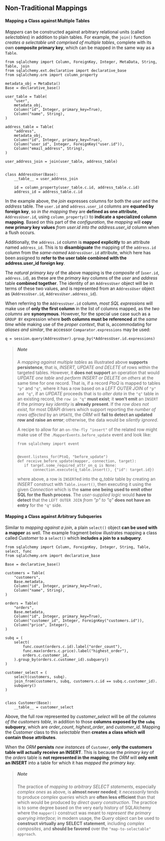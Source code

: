 ## Non-Traditional Mappings


#### Mapping a Class against Multiple Tables

_Mappers_ can be constructed against arbitrary relational units (called _selectables_) in addition to plain tables. For example, the `join()` function _creates a selectable unit comprised of multiple tables_, complete with its own __composite primary key__, which can be mapped in the same way as a `Table`.

```
from sqlalchemy import Column, ForeignKey, Integer, MetaData, String, Table, join
from sqlalchemy.ext.declarative import declarative_base
from sqlalchemy.orm import column_property

metadata_obj = MetaData()
Base = declarative_base()

user_table = Table(
    "user",
    metadata_obj,
    Column("id", Integer, primary_key=True),
    Column("name", String),
)

address_table = Table(
    "address",
    metadata_obj,
    Column("id", Integer, primary_key=True),
    Column("user_id", Integer, ForeignKey("user.id")),
    Column("email_address", String),
)

user_address_join = join(user_table, address_table)


class AddressUser(Base):
    __table__ = user_address_join
    
    id = column_property(user_table.c.id, address_table.c.id)
    address_id = address_table.c.id
```

In the example above, the _join_ expresses columns for both the _user_ and the _address_ table. The `user.id` and `address.user_id` columns are __equated by foreign key__, so _in the mapping_ they are __defined as one attribute__, `AddressUser.id`, using `column_property()` to __indicate a specialized column mapping__. Based on this part of the _configuration_, the _mapping_ will __copy new primary key values__ *from user.id into the address.user_id* column when a flush occurs.

Additionally, the `address.id` column is __mapped explicitly__ to an attribute named `address_id`. This is to __disambiguate__ the mapping of the `address.id` column from the _same-named_ `AddressUser.id` attribute, which here has been assigned to __refer to the user table combined with the address.user_id foreign key__.

The _natural primary key_ of the above mapping is the _composite_ of (`user.id`, `address.id`), as these are the _primary key_ columns of the _user_ and _address_ table __combined together__. The identity of an `AddressUser` object will be in terms of these two values, and is represented from an `AddressUser` object as (`AddressUser.id`, `AddressUser.address_id`).

When referring to the `AddressUser.id` column, _most SQL expressions_ will make use of __only the first column__ in the list of columns mapped, as the _two columns_ are __synonymous__. However, for the special use case such as a `GROUP BY` expression where __both columns must be referenced__ at the _same time_ while making use of the _proper context_, that is, accommodating for _aliases and similar_, the accessor `Comparator.expressions` may be used:

```
q = session.query(AddressUser).group_by(*AddressUser.id.expressions)
```

> ##### Note
>
> A _mapping against multiple tables_ as illustrated above __supports persistence__, that is, _INSERT, UPDATE and DELETE_ of rows within the targeted tables. However, it __does not support__ an operation that would _UPDATE one table_ and _perform INSERT or DELETE on others_ at the same time for one record. That is, if a record _PtoQ_ is mapped to tables `"p"` and `"q"`, where it has a row based on a _LEFT OUTER JOIN_ of `"p" and "q"`, if an _UPDATE_ proceeds that is to _alter data_ in the `"q"` table in an existing record, the `row in "q"` __must exist__; it __won't emit__ an `INSERT` if the _primary key identity_ is __already present__. If the _row does not exist_, for most DBAPI drivers which support reporting the _number of rows affected_ by an `UPDATE`, the _ORM_ will __fail to detect an updated row and raise an error__; otherwise, the data would be _silently ignored_.
>
> A recipe to allow for an `on-the-fly "insert"` of the related row might make use of the `.MapperEvents.before_update` event and look like:
>
> ```
> from sqlalchemy import event
>
>
>@event.listens_for(PtoQ, "before_update")
>def receive_before_update(mapper, connection, target):
>    if target.some_required_attr_on_q is None:
>        connection.execute(q_table.insert(), {"id": target.id})
>```
>
> where above, a row is `INSERT`ed into the *q_table* table by creating an _INSERT_ construct with `Table.insert()`, then executing it using the given _Connection_ which is the __same one being used to emit other SQL for the flush process__. The _user-supplied logic_ would __have to detect__ that the `LEFT OUTER JOIN` _from "p" to "q"_ __does not have an entry__ for the `"q"` side.


#### Mapping a Class against Arbitrary Subqueries

Similar to _mapping against a join_, a plain `select()` object __can be used with a mapper__ as well. The example fragment below illustrates mapping a class called _Customer_ to a `select()` which __includes a join to a subquery__.

```
from sqlalchemy import Column, ForeignKey, Integer, String, Table, select, func
from sqlalchemy.orm import declarative_base

Base = declarative_base()

customers = Table(
    "customers",
    Base.metadata,
    Column("id", Integer, primary_key=True),
    Column("name", String),
)

orders = Table(
    "orders",
    Base.metadata,
    Column("id", Integer, primary_key=True),
    Column("customer_id", Integer, ForeignKey("customers.id")),
    Column("price", Integer),
)

subq = (
    select(
        func.count(orders.c.id).label("order_count"),
        func.max(orders.c.price).label("highest_order"),
        orders.c.customer_id,
    ).group_by(orders.c.customer_id).subquery()
)

customer_select = (
    select(customers, subq).
    join_from(customers, subq, customers.c.id == subq.c.customer_id).
    subquery()
)


class Customer(Base):
    __table__ = customer_select
```

Above, the full row represented by *customer_select* will be _all the columns of the customers table_, in addition to those __columns exposed by the `subq` subquery__, which are *order_count*, *highest_order*, and *customer_id*. Mapping the _Customer_ class to this _selectable_ then __creates a class which will contain those attributes__.

When the _ORM_ __persists__ _new instances_ of `Customer`, __only the customers table will actually receive an INSERT__. This is because the _primary key_ of the _orders_ table is __not represented in the mapping__; the _ORM_ will __only emit an INSERT__ into a table for which it has _mapped the primary key_.

> ##### Note
>
> The practice of _mapping to arbitrary SELECT statements_, especially _complex ones_ as above, is __almost never needed__; it _necessarily_ tends to produce _complex queries_ which are __often less efficient__ than that which would be produced by _direct query construction_. The practice is to some degree based on the very early history of SQLAlchemy where the `mapper()` construct was meant to _represent the primary querying interface_; in modern usage, the _Query_ object can be used to __construct virtually any SELECT statement__, including _complex composites_, and __should be favored__ over the `"map-to-selectable" approach`.
